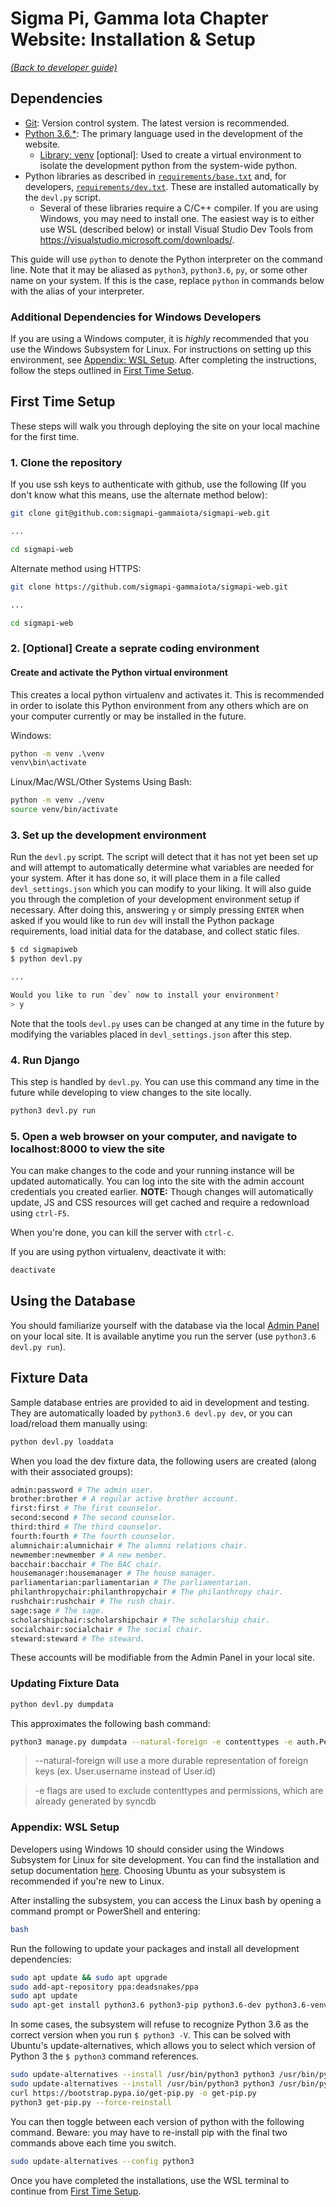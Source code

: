 # Sigma Pi, Gamma Iota Chapter Website: Installation & Setup

[_(Back to developer guide)_](https://github.com/sigmapi-gammaiota/sigmapi-web/tree/master/docs/dev-guide/index.md)

## Dependencies

* [Git](https://git-scm.com/downloads): Version control system.
  The latest version is recommended.
* [Python 3.6.*](https://www.python.org/downloads/): The primary language
  used in the development of the website.
  * [Library: venv](https://docs.python.org/3.6/library/venv.html) [optional]: Used to
    create a virtual environment to isolate the development python from the
    system-wide python.
* Python libraries as described in [`requirements/base.txt`](https://github.com/sigmapi-gammaiota/sigmapi-web/blob/master/sigmapiweb/requirements/base.txt) and, for developers, [`requirements/dev.txt`](https://github.com/sigmapi-gammaiota/sigmapi-web/blob/master/sigmapiweb/requirements/base.txt). These are installed automatically by the `devl.py` script.
  * Several of these libraries require a C/C++ compiler. If you are using Windows, you may need to install one. The easiest way is to either use WSL (described below) or install Visual Studio Dev Tools from <https://visualstudio.microsoft.com/downloads/>.

This guide will use `python` to denote the Python interpreter on the command line. Note that it may be aliased as `python3`, `python3.6`, `py`, or some other name on your system. If this is the case, replace `python` in commands below with the alias of your interpreter.

### Additional Dependencies for Windows Developers

If you are using a Windows computer, it is *highly* recommended that you use the Windows Subsystem for Linux. For instructions on setting up this environment, see [Appendix: WSL Setup](#appendix-wsl-setup). After completing the instructions, follow the steps outlined in [First Time Setup](#first-time-setup).

## First Time Setup

These steps will walk you through deploying the site on your local machine for the first time.

### 1. Clone the repository

If you use ssh keys to authenticate with github, use the following (If you don't know what this means, use the alternate method below):

```bash
git clone git@github.com:sigmapi-gammaiota/sigmapi-web.git

...

cd sigmapi-web
```

Alternate method using HTTPS:

```bash
git clone https://github.com/sigmapi-gammaiota/sigmapi-web.git

...

cd sigmapi-web
```

### 2. [Optional] Create a seprate coding environment

#### Create and activate the Python virtual environment

This creates a local python virtualenv and activates it. This is recommended in order to isolate this Python environment from any others which are on your computer currently or may be installed in the future.

Windows:

```cmd
python -m venv .\venv
venv\bin\activate
```

Linux/Mac/WSL/Other Systems Using Bash:

```bash
python -m venv ./venv
source venv/bin/activate
```

### 3. Set up the development environment

Run the `devl.py` script. The script will detect that it has not yet been set up and will attempt to automatically determine what variables are needed for your system. After it has done so, it will place them in a file called `devl_settings.json` which you can modify to your liking. It will also guide you through the completion of your development environment setup if necessary. After doing this, answering `y` or simply pressing `ENTER` when asked if you would like to run `dev` will install the Python package requirements, load initial data for the database, and collect static files.

```bash
$ cd sigmapiweb
$ python devl.py

...

Would you like to run `dev` now to install your environment?
> y
```

Note that the tools `devl.py` uses can be changed at any time in the future by modifying the variables placed in `devl_settings.json` after this step.

### 4. Run Django

This step is handled by `devl.py`. You can use this command any time in the future while developing to view changes to the site locally.

```bash
python3 devl.py run
```

### 5. Open a web browser on your computer, and navigate to localhost:8000 to view the site

You can make changes to the code and your running instance will be updated automatically. You can log into the site with the admin account credentials you created earlier.  **NOTE:** Though changes will automatically update, JS and CSS resources will get cached and require a redownload using `ctrl-F5`.

When you're done, you can kill the server with `ctrl-c`.

If you are using python virtualenv, deactivate it with:

```bash
deactivate
```

## Using the Database

You should familiarize yourself with the database via the local [Admin Panel](localhost:8000/admin) on your local site. It is available anytime you run the server (use `python3.6 devl.py run`).

## Fixture Data

Sample database entries are provided to aid in development and testing. They are automatically loaded by `python3.6 devl.py dev`, or you can load/reload them manually using:

```bash
python devl.py loaddata
```

When you load the dev fixture data, the following users are created (along with their associated groups):

```bash
admin:password # The admin user.
brother:brother # A regular active brother account.
first:first # The first counselor.
second:second # The second counselor.
third:third # The third counselor.
fourth:fourth # The fourth counselor.
alumnichair:alumnichair # The alumni relations chair.
newmember:newmember # A new member.
bacchair:bacchair # The BAC chair.
housemanager:housemanager # The house manager.
parliamentarian:parliamentarian # The parliamentarian.
philanthropychair:philanthropychair # The philanthropy chair.
rushchair:rushchair # The rush chair.
sage:sage # The sage.
scholarshipchair:scholarshipchair # The scholarship chair.
socialchair:socialchair # The social chair.
steward:steward # The steward.
```

These accounts will be modifiable from the Admin Panel in your local site.

### Updating Fixture Data

```bash
python devl.py dumpdata
```

This approximates the following bash command:

```bash
python3 manage.py dumpdata --natural-foreign -e contenttypes -e auth.Permission > fixtures/dev_data.json
```

> --natural-foreign will use a more durable representation of foreign keys (ex. User.username instead of User.id)

> -e flags are used to exclude contenttypes and permissions, which are already generated by syncdb

### Appendix: WSL Setup

Developers using Windows 10 should consider using the Windows Subsystem for Linux for site development. You can find
the installation and setup documentation [here](https://docs.microsoft.com/en-us/windows/wsl/install-win10).
Choosing Ubuntu as your subsystem is recommended if you're new to Linux.

After installing the subsystem, you can access the Linux bash by opening a
command prompt or PowerShell and entering:

```bash
bash
```

Run the following to update your packages and install all development dependencies:

```bash
sudo apt update && sudo apt upgrade
sudo add-apt-repository ppa:deadsnakes/ppa
sudo apt update
sudo apt-get install python3.6 python3-pip python3.6-dev python3.6-venv
```

In some cases, the subsystem will refuse to recognize Python 3.6 as the correct version
when you run `$ python3 -V`. This can be solved with Ubuntu's update-alternatives, which allows
you to select which version of Python 3 the `$ python3` command references.

```bash
sudo update-alternatives --install /usr/bin/python3 python3 /usr/bin/python3.5 1
sudo update-alternatives --install /usr/bin/python3 python3 /usr/bin/python3.6 2
curl https://bootstrap.pypa.io/get-pip.py -o get-pip.py
python3 get-pip.py --force-reinstall
```

You can then toggle between each version of python with the following command. Beware: you may
have to re-install pip with the final two commands above each time you switch.

```bash
sudo update-alternatives --config python3
```

Once you have completed the installations, use the WSL terminal to continue from [First Time Setup](#first-time-setup).
